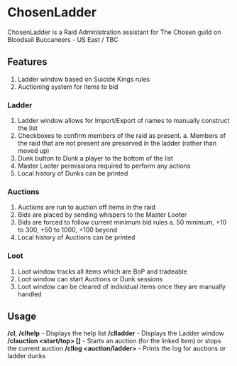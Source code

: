 # ChosenLadder

ChosenLadder is a Raid Administration assistant for The Chosen guild on Bloodsail Buccaneers - US East / TBC

## Features
1. Ladder window based on Suicide Kings rules
2. Auctioning system for items to bid

### Ladder
1. Ladder window allows for Import/Export of names to manually construct the list
2. Checkboxes to confirm members of the raid as present.
  a. Members of the raid that are not present are preserved in the ladder (rather than moved up)
3. Dunk button to Dunk a player to the bottom of the list
4. Master Looter permissions required to perform any actions
5. Local history of Dunks can be printed

### Auctions
1. Auctions are run to auction off items in the raid
2. Bids are placed by sending whispers to the Master Looter
3. Bids are forced to follow current minimum bid rules
  a. 50 minimum, +10 to 300, +50 to 1000, +100 beyond
4. Local history of Auctions can be printed

### Loot
1. Loot window tracks all items which are BoP and tradeable
2. Loot window can start Auctions or Dunk sessions
3. Loot window can be cleared of individual items once they are manually handled

## Usage
**/cl**, **/clhelp** - Displays the help list
**/clladder** - Displays the Ladder window
**/clauction <start/top> [<itemLink>]** - Starts an auction (for the linked item) or stops the current auction
**/cllog <auction/ladder>** - Prints the log for auctions or ladder dunks